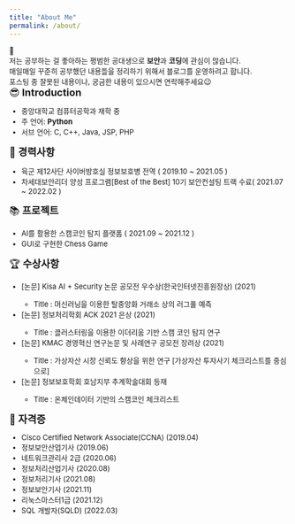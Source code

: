```yaml
---
title: "About Me"
permalink: /about/
---
```




<div class="notice">
  <font size="2.5em">
    📌 <br>
    저는 공부하는 걸 좋아하는 평범한 공대생으로 <b>보안</b>과 <b>코딩</b>에 관심이 많습니다.<br>
    매일매일 꾸준히 공부했던 내용들을 정리하기 위해서 블로그를 운영하려고 합니다.<br>
    포스팅 중 잘못된 내용이나, 궁금한 내용이 있으시면 연락해주세요😉<br>
  </font>
</div>


<div class="notice--primary">
  <font size="4.8em"> 😎<b> Introduction </b></font>
  <font size="2.5em">
  <ul>
    <li> 중앙대학교 컴퓨터공학과 재학 중</li>
    <li> 주 언어: <b>Python</b></li>
    <li> 서브 언어: C, C++, Java, JSP, PHP</li>
  </ul>
  </font>
</div>

<div class="notice--info">
  <font size="4.8em"> 📝<b> 경력사항 </b></font>
  <font size="2.5em">
  <ul>
    <li> 육군 제12사단 사이버방호실 정보보호병 전역 ( 2019.10 ~ 2021.05 )</li>
    <li> 차세대보안리더 양성 프로그램[Best of the Best] 10기 보안컨설팅 트랙 수료( 2021.07 ~ 2022.02 )</li>
  </ul>
  </font>
</div>

<div class="notice--warning">
  <font size="4.8em"> 📚<b> 프로젝트 </b></font>
  <font size="2.5em">
  <ul>
    <li> AI를 활용한 스캠코인 탐지 플랫폼 ( 2021.09 ~ 2021.12 )</li>
    <li> GUI로 구현한 Chess Game</li>
  </ul>
  </font>
</div>

<div class="notice--success">
  <font size="4.8em"> 🏆<b> 수상사항 </b></font>
  <font size="2.5em">
  <ul>
    <li> [논문] Kisa AI + Security 논문 공모전 우수상(한국인터넷진흥원장상) (2021)</li>
    <ul><li>Title : 머신러닝을 이용한 탈중앙화 거래소 상의 러그풀 예측</li></ul>
    <li> [논문] 정보처리학회 ACK 2021 은상 (2021)</li>
    <ul><li>Title : 클러스터링을 이용한
이더리움 기반 스캠 코인 탐지 연구</li></ul>
    <li> [논문] KMAC 경영혁신 연구논문 및 사례연구 공모전 장려상 (2021)</li>
    <ul><li>Title : 가상자산 시장 신뢰도 향상을 위한 연구
 [가상자산 투자사기 체크리스트를 중심으로]</li></ul>
    <li> [논문] 정보보호학회 호남지부 추계학술대회 등재</li>
    <ul><li>Title : 온체인데이터 기반의 스캠코인 체크리스트</li></ul>
  </ul>
  
  </font>
</div>

<div class="notice--danger">
  <font size="4.8em"> 📜<b> 자격증 </b></font>
  <font size="2.5em">
  <ul>
    <li> Cisco Certified Network Associate(CCNA) (2019.04)</li>
    <li> 정보보안산업기사 (2019.06)</li>
    <li> 네트워크관리사 2급 (2020.06)</li>
    <li> 정보처리산업기사 (2020.08)</li>
    <li> 정보처리기사 (2021.08)</li>
    <li> 정보보안기사 (2021.11)</li>
    <li> 리눅스마스터1급 (2021.12)</li>
    <li> SQL 개발자(SQLD) (2022.03)</li>
  </ul>
  </font>
</div>



